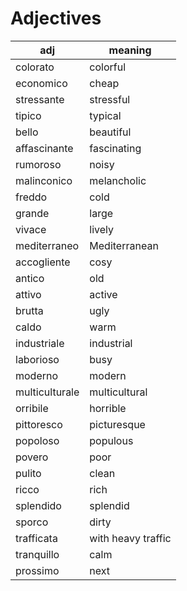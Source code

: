 # Adjectives

| adj            | meaning            |
| -------------- | ------------------ |
| colorato       | colorful           |
| economico      | cheap              |
| stressante     | stressful          |
| tipico         | typical            |
| bello          | beautiful          |
| affascinante   | fascinating        |
| rumoroso       | noisy              |
| malinconico    | melancholic        |
| freddo         | cold               |
| grande         | large              |
| vivace         | lively             |
| mediterraneo   | Mediterranean      |
| accogliente    | cosy               |
| antico         | old                |
| attivo         | active             |
| brutta         | ugly               |
| caldo          | warm               |
| industriale    | industrial         |
| laborioso      | busy               |
| moderno        | modern             |
| multiculturale | multicultural      |
| orribile       | horrible           |
| pittoresco     | picturesque        |
| popoloso       | populous           |
| povero         | poor               |
| pulito         | clean              |
| ricco          | rich               |
| splendido      | splendid           |
| sporco         | dirty              |
| trafficata     | with heavy traffic |
| tranquillo     | calm               |
| prossimo       | next               |